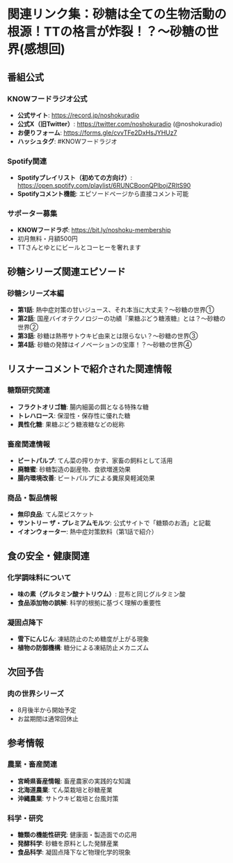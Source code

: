 # 関連リンク集：砂糖は全ての生物活動の根源！TTの格言が炸裂！？〜砂糖の世界(感想回)

## 番組公式

### KNOWフードラジオ公式
- **公式サイト**: https://record.jp/noshokuradio
- **公式X（旧Twitter）**: https://twitter.com/noshokuradio (@noshokuradio)
- **お便りフォーム**: https://forms.gle/cvvTFe2DxHsJYHUz7
- **ハッシュタグ**: #KNOWフードラジオ

### Spotify関連
- **Spotifyプレイリスト（初めての方向け）**: https://open.spotify.com/playlist/6RUNCBoonQPlbojZRItS90
- **Spotifyコメント機能**: エピソードページから直接コメント可能

### サポーター募集
- **KNOWフードラボ**: https://bit.ly/noshoku-membership
- 初月無料・月額500円
- TTさんとゆとにビールとコーヒーを奢れます

## 砂糖シリーズ関連エピソード

### 砂糖シリーズ本編
- **第1話**: 熱中症対策の甘いジュース、それ本当に大丈夫？〜砂糖の世界①
- **第2話**: 国産バイオテクノロジーの功績『果糖ぶどう糖液糖』とは？〜砂糖の世界②
- **第3話**: 砂糖は熱帯サトウキビ由来とは限らない？〜砂糖の世界③
- **第4話**: 砂糖の発酵はイノベーションの宝庫！？〜砂糖の世界④

## リスナーコメントで紹介された関連情報

### 糖類研究関連
- **フラクトオリゴ糖**: 腸内細菌の餌となる特殊な糖
- **トレハロース**: 保湿性・保存性に優れた糖
- **異性化糖**: 果糖ぶどう糖液糖などの総称

### 畜産関連情報
- **ビートパルプ**: てん菜の搾りかす、家畜の飼料として活用
- **廃糖蜜**: 砂糖製造の副産物、食欲増進効果
- **腸内環境改善**: ビートパルプによる糞尿臭軽減効果

### 商品・製品情報
- **無印良品**: てん菜ビスケット
- **サントリー ザ・プレミアムモルツ**: 公式サイトで「糖類のお酒」と記載
- **イオンウォーター**: 熱中症対策飲料（第1話で紹介）

## 食の安全・健康関連

### 化学調味料について
- **味の素（グルタミン酸ナトリウム）**: 昆布と同じグルタミン酸
- **食品添加物の誤解**: 科学的根拠に基づく理解の重要性

### 凝固点降下
- **雪下にんじん**: 凍結防止のため糖度が上がる現象
- **植物の防御機構**: 糖分による凍結防止メカニズム

## 次回予告

### 肉の世界シリーズ
- 8月後半から開始予定
- お盆期間は通常回休止

## 参考情報

### 農業・畜産関連
- **宮崎県畜産情報**: 畜産農家の実践的な知識
- **北海道農業**: てん菜栽培と砂糖産業
- **沖縄農業**: サトウキビ栽培と台風対策

### 科学・研究
- **糖類の機能性研究**: 健康面・製造面での応用
- **発酵科学**: 砂糖を原料とした発酵産業
- **食品科学**: 凝固点降下など物理化学的現象

